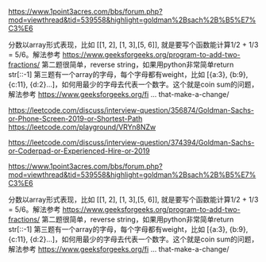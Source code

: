https://www.1point3acres.com/bbs/forum.php?mod=viewthread&tid=539558&highlight=goldman%2Bsach%2B%B5%E7%C3%E6

分数以array形式表现，比如 [[1, 2], [‍‍‍‍‍‌‍‍‌‍‌‌‌‌‌‌‍‌1, 3],[5, 6]], 就是要写个函数能计算1/2 + 1/3 = 5/6。解法参考 https://www.geeksforgeeks.org/program-to-add-two-fractions/
第二题很简单，reverse string，如果用python非常简单return str[::-1]
第三题有一个array的字母，每个字母都有weight，比如 [{a:3}, {b:9}, {c:11}, {d:2}...]，如何用最少的字母去代表一个数字。这个就是coin sum的问题，解法参考 https://www.geeksforgeeks.org/fi ... that-make-a-change/


https://leetcode.com/discuss/interview-question/356874/Goldman-Sachs-or-Phone-Screen-2019-or-Shortest-Path
https://leetcode.com/playground/VRYn8NZw

https://leetcode.com/discuss/interview-question/374394/Goldman-Sachs-or-Coderpad-or-Experienced-Hire-or-2019


https://www.1point3acres.com/bbs/forum.php?mod=viewthread&tid=539558&highlight=goldman%2Bsach%2B%B5%E7%C3%E6

分数以array形式表现，比如 [[1, 2], [‍‍‍‍‍‌‍‍‌‍‌‌‌‌‌‌‍‌1, 3],[5, 6]], 就是要写个函数能计算1/2 + 1/3 = 5/6。解法参考 https://www.geeksforgeeks.org/program-to-add-two-fractions/
第二题很简单，reverse string，如果用python非常简单return str[::-1]
第三题有一个array的字母，每个字母都有weight，比如 [{a:3}, {b:9}, {c:11}, {d:2}...]，如何用最少的字母去代表一个数字。这个就是coin sum的问题，解法参考 https://www.geeksforgeeks.org/fi ... that-make-a-change/